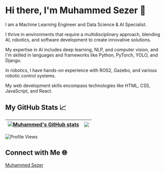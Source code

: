 # Hi there, I'm Muhammed Sezer 👋

I am a Machine Learning Engineer and Data Science & AI Specialist.

I thrive in environments that require a multidisciplinary approach, blending AI, robotics, and software development to create innovative solutions. 

My expertise in AI includes deep learning, NLP, and computer vision, and I'm skilled in languages and frameworks like Python, PyTorch, YOLO, and Django. 

In robotics, I have hands-on experience with ROS2, Gazebo, and various robotic control systems. 

My web development skills encompass technologies like HTML, CSS, JavaScript, and React.

## My GitHub Stats 📈

| <a href="https://github.com/sezer-muhammed"><img align="center" src="https://github-readme-stats.vercel.app/api?username=sezer-muhammed&show_icons=true&include_all_commits=true&theme=buefy&hide_border=true" alt="Muhammed's GitHub stats" /></a> | <a href="https://github.com/sezer-muhammed"><img align="center" src="https://github-readme-stats.vercel.app/api/top-langs/?username=sezer-muhammed&layout=compact&theme=buefy&hide_border=true" /></a> |
| ------------- | ------------- |

![Profile Views](https://komarev.com/ghpvc/?username=sezer-muhammed&color=brightgreen)

## Connect with Me 🌐
[Muhammed Sezer](https://tr.linkedin.com/in/imsezer/tr?trk=profile-badge)
